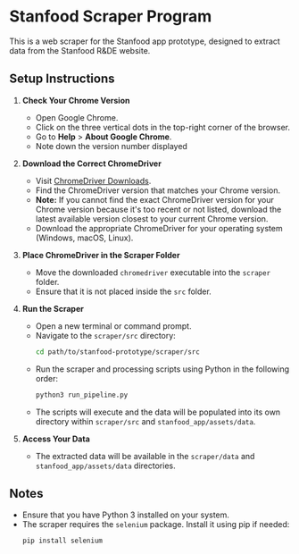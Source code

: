 # Stanfood Scraper Program

This is a web scraper for the Stanfood app prototype, designed to extract data from the Stanfood R&DE website.

## Setup Instructions

1. **Check Your Chrome Version**

   - Open Google Chrome.
   - Click on the three vertical dots in the top-right corner of the browser.
   - Go to **Help** > **About Google Chrome**.
   - Note down the version number displayed

2. **Download the Correct ChromeDriver**

   - Visit [ChromeDriver Downloads](https://developer.chrome.com/docs/chromedriver/downloads).
   - Find the ChromeDriver version that matches your Chrome version.
   - **Note:** If you cannot find the exact ChromeDriver version for your Chrome version because it's too recent or not listed, download the latest available version closest to your current Chrome version.
   - Download the appropriate ChromeDriver for your operating system (Windows, macOS, Linux).

3. **Place ChromeDriver in the Scraper Folder**

   - Move the downloaded `chromedriver` executable into the `scraper` folder.
   - Ensure that it is not placed inside the `src` folder.

4. **Run the Scraper**

   - Open a new terminal or command prompt.
   - Navigate to the `scraper/src` directory:
     ```bash
     cd path/to/stanfood-prototype/scraper/src
     ```
   - Run the scraper and processing scripts using Python in the following order:
     ```bash
     python3 run_pipeline.py
     ```
   - The scripts will execute and the data will be populated into its own directory within `scraper/src` and `stanfood_app/assets/data`.

5. **Access Your Data**
   - The extracted data will be available in the `scraper/data` and `stanfood_app/assets/data` directories.

## Notes

- Ensure that you have Python 3 installed on your system.
- The scraper requires the `selenium` package. Install it using pip if needed:
  ```bash
  pip install selenium
  ```
